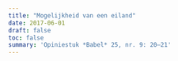 ```yaml
---
title: "Mogelijkheid van een eiland"
date: 2017-06-01
draft: false
toc: false
summary: 'Opiniestuk *Babel* 25, nr. 9: 20–21'
---
```


